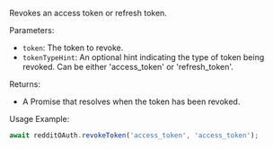 Revokes an access token or refresh token.

Parameters:
- `token`: The token to revoke.
- `tokenTypeHint`: An optional hint indicating the type of token being revoked. Can be either 'access_token' or 'refresh_token'.

Returns:
- A Promise that resolves when the token has been revoked.

Usage Example:
```typescript
await redditOAuth.revokeToken('access_token', 'access_token');
```